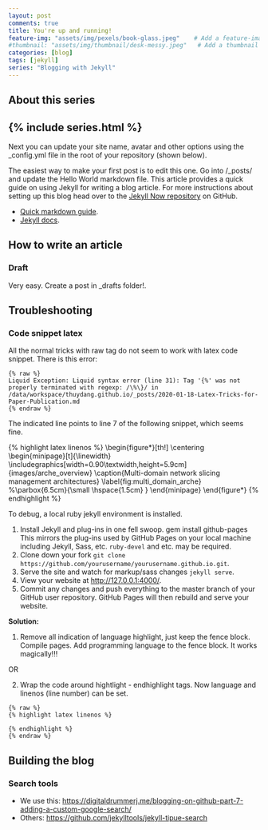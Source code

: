 ```yaml
---
layout: post
comments: true
title: You're up and running!
feature-img: "assets/img/pexels/book-glass.jpeg"    # Add a feature-image to the post
#thumbnail: "assets/img/thumbnail/desk-messy.jpeg"   # Add a thumbnail image on blog view
categories: [blog]
tags: [jekyll]
series: "Blogging with Jekyll"
---
```


## About this series 
{% include series.html %}
----

Next you can update your site name, avatar and other options using the _config.yml file in the root of your repository (shown below).

The easiest way to make your first post is to edit this one. Go into /_posts/ and update the Hello World markdown file. This article provides a quick guide on using Jekyll for writing a blog article. For more instructions about setting up this blog head over to the [Jekyll Now repository](https://github.com/barryclark/jekyll-now) on GitHub.

* [Quick markdown guide](https://raw.githubusercontent.com/barryclark/www.jekyllnow.com/gh-pages/_posts/2014-6-19-Markdown-Style-Guide.md).
* [Jekyll docs](https://jekyllrb.com/docs/posts/).

## How to write an article

### Draft
Very easy. Create a post in _drafts folder!.

## Troubleshooting

### Code snippet latex

All the normal tricks with raw tag do not seem to work with latex code snippet. There is this error:

```
{% raw %}
Liquid Exception: Liquid syntax error (line 31): Tag '{%' was not properly terminated with regexp: /\%\}/ in /data/workspace/thuydang.github.io/_posts/2020-01-18-Latex-Tricks-for-Paper-Publication.md
{% endraw %}
```
The indicated line points to line 7 of the following snippet, which seems fine.

{% highlight latex linenos %}
\begin{figure*}[th!]
  \centering
  \begin{minipage}[t]{\linewidth}
    \includegraphics[width=0.90\textwidth,height=5.9cm]{images/arche_overview}
  \caption{Multi-domain network slicing management architectures}
\label{fig:multi_domain_arche}
%\parbox{6.5cm}{\small \hspace{1.5cm} }
\end{minipage}
\end{figure*}
{% endhighlight %}

To debug, a local ruby jekyll environment is installed. 

1. Install Jekyll and plug-ins in one fell swoop. gem install github-pages This mirrors the plug-ins used by GitHub Pages on your local machine including Jekyll, Sass, etc. `ruby-devel` and etc. may be required.
2. Clone down your fork `git clone https://github.com/yourusername/yourusername.github.io.git`.   
3. Serve the site and watch for markup/sass changes `jekyll serve`.
4. View your website at <http://127.0.0.1:4000/>.
5. Commit any changes and push everything to the master branch of your GitHub user repository. GitHub Pages will then rebuild and serve your website.


**Solution:**

1. Remove all indication of language highlight, just keep the fence block. Compile pages. Add programming language to the fence block. It works magically!!!

OR 

2. Wrap the code around hightlight - endhighlight tags. Now language and linenos (line number) can be set.

~~~
{% raw %}
{% highlight latex linenos %}

{% endhighlight %}
{% endraw %}
~~~

## Building the blog

### Search tools

* We use this: <https://digitaldrummerj.me/blogging-on-github-part-7-adding-a-custom-google-search/>
* Others: <https://github.com/jekylltools/jekyll-tipue-search>
